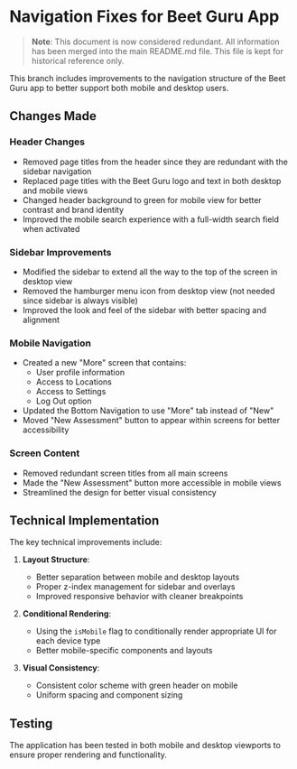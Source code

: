 # Navigation Fixes for Beet Guru App

> **Note**: This document is now considered redundant. All information has been merged into the main README.md file. This file is kept for historical reference only.

This branch includes improvements to the navigation structure of the Beet Guru app to better support both mobile and desktop users.

## Changes Made

### Header Changes
- Removed page titles from the header since they are redundant with the sidebar navigation
- Replaced page titles with the Beet Guru logo and text in both desktop and mobile views
- Changed header background to green for mobile view for better contrast and brand identity
- Improved the mobile search experience with a full-width search field when activated

### Sidebar Improvements
- Modified the sidebar to extend all the way to the top of the screen in desktop view
- Removed the hamburger menu icon from desktop view (not needed since sidebar is always visible)
- Improved the look and feel of the sidebar with better spacing and alignment

### Mobile Navigation
- Created a new "More" screen that contains:
  - User profile information
  - Access to Locations
  - Access to Settings
  - Log Out option
- Updated the Bottom Navigation to use "More" tab instead of "New"
- Moved "New Assessment" button to appear within screens for better accessibility

### Screen Content
- Removed redundant screen titles from all main screens
- Made the "New Assessment" button more accessible in mobile views
- Streamlined the design for better visual consistency

## Technical Implementation

The key technical improvements include:

1. **Layout Structure**:
   - Better separation between mobile and desktop layouts
   - Proper z-index management for sidebar and overlays
   - Improved responsive behavior with cleaner breakpoints

2. **Conditional Rendering**:
   - Using the `isMobile` flag to conditionally render appropriate UI for each device type
   - Better mobile-specific components and layouts

3. **Visual Consistency**:
   - Consistent color scheme with green header on mobile
   - Uniform spacing and component sizing

## Testing

The application has been tested in both mobile and desktop viewports to ensure proper rendering and functionality.
